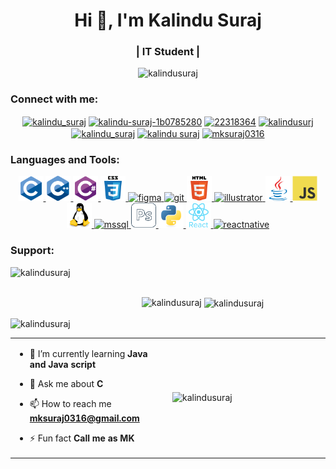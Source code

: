 <h1 align="center">Hi 👋, I'm Kalindu Suraj</h1>
<h3 align="center">|  IT Student | </h3>

<p align="center"> <img src="https://komarev.com/ghpvc/?username=kalindusuraj&label=Profile%20views&color=0e75b6&style=flat" alt="kalindusuraj" /> </p>

<table align="center">
  <tr border = "none">
    <td width="50%" align="left">

  - 🌱 I’m currently learning **Java and Java script**
  
  - 💬 Ask me about **C**
  
  - 📫 How to reach me **mksuraj0316@gmail.com**
  
  - ⚡ Fun fact **Call me as MK**
    </td>
    <td width="50%" align="left">
    <img src="[https://komarev.com/ghpvc/?username=kalindusuraj&label=Profile%20views&color=0e75b6&style=flat](https://images.pexels.com/photos/3861951/pexels-photo-3861951.jpeg?auto=compress&cs=tinysrgb&w=600)" alt="kalindusuraj" />
    </td>
    


<h3 align="left">Connect with me:</h3>
<p align="center">
<a href="https://twitter.com/kalindu_suraj" target="blank"><img align="center" src="https://raw.githubusercontent.com/rahuldkjain/github-profile-readme-generator/master/src/images/icons/Social/twitter.svg" alt="kalindu_suraj" height="30" width="40" /></a>
<a href="https://linkedin.com/in/kalindu-suraj-1b0785280" target="blank"><img align="center" src="https://raw.githubusercontent.com/rahuldkjain/github-profile-readme-generator/master/src/images/icons/Social/linked-in-alt.svg" alt="kalindu-suraj-1b0785280" height="30" width="40" /></a>
<a href="https://stackoverflow.com/users/22318364" target="blank"><img align="center" src="https://raw.githubusercontent.com/rahuldkjain/github-profile-readme-generator/master/src/images/icons/Social/stack-overflow.svg" alt="22318364" height="30" width="40" /></a>
<a href="https://fb.com/kalindusurj" target="blank"><img align="center" src="https://raw.githubusercontent.com/rahuldkjain/github-profile-readme-generator/master/src/images/icons/Social/facebook.svg" alt="kalindusurj" height="30" width="40" /></a>
<a href="https://instagram.com/kalindu_suraj" target="blank"><img align="center" src="https://raw.githubusercontent.com/rahuldkjain/github-profile-readme-generator/master/src/images/icons/Social/instagram.svg" alt="kalindu_suraj" height="30" width="40" /></a>
<a href="https://www.youtube.com/c/kalindu suraj" target="blank"><img align="center" src="https://raw.githubusercontent.com/rahuldkjain/github-profile-readme-generator/master/src/images/icons/Social/youtube.svg" alt="kalindu suraj" height="30" width="40" /></a>
<a href="https://www.hackerrank.com/mksuraj0316" target="blank"><img align="center" src="https://raw.githubusercontent.com/rahuldkjain/github-profile-readme-generator/master/src/images/icons/Social/hackerrank.svg" alt="mksuraj0316" height="30" width="40" /></a>
</p>

<h3 align="left">Languages and Tools:</h3>
<p align="center"> <a href="https://www.cprogramming.com/" target="_blank" rel="noreferrer"> <img src="https://raw.githubusercontent.com/devicons/devicon/master/icons/c/c-original.svg" alt="c" width="40" height="40"/> </a> <a href="https://www.w3schools.com/cpp/" target="_blank" rel="noreferrer"> <img src="https://raw.githubusercontent.com/devicons/devicon/master/icons/cplusplus/cplusplus-original.svg" alt="cplusplus" width="40" height="40"/> </a> <a href="https://www.w3schools.com/cs/" target="_blank" rel="noreferrer"> <img src="https://raw.githubusercontent.com/devicons/devicon/master/icons/csharp/csharp-original.svg" alt="csharp" width="40" height="40"/> </a> <a href="https://www.w3schools.com/css/" target="_blank" rel="noreferrer"> <img src="https://raw.githubusercontent.com/devicons/devicon/master/icons/css3/css3-original-wordmark.svg" alt="css3" width="40" height="40"/> </a> <a href="https://www.figma.com/" target="_blank" rel="noreferrer"> <img src="https://www.vectorlogo.zone/logos/figma/figma-icon.svg" alt="figma" width="40" height="40"/> </a> <a href="https://git-scm.com/" target="_blank" rel="noreferrer"> <img src="https://www.vectorlogo.zone/logos/git-scm/git-scm-icon.svg" alt="git" width="40" height="40"/> </a> <a href="https://www.w3.org/html/" target="_blank" rel="noreferrer"> <img src="https://raw.githubusercontent.com/devicons/devicon/master/icons/html5/html5-original-wordmark.svg" alt="html5" width="40" height="40"/> </a> <a href="https://www.adobe.com/in/products/illustrator.html" target="_blank" rel="noreferrer"> <img src="https://www.vectorlogo.zone/logos/adobe_illustrator/adobe_illustrator-icon.svg" alt="illustrator" width="40" height="40"/> </a> <a href="https://www.java.com" target="_blank" rel="noreferrer"> <img src="https://raw.githubusercontent.com/devicons/devicon/master/icons/java/java-original.svg" alt="java" width="40" height="40"/> </a> <a href="https://developer.mozilla.org/en-US/docs/Web/JavaScript" target="_blank" rel="noreferrer"> <img src="https://raw.githubusercontent.com/devicons/devicon/master/icons/javascript/javascript-original.svg" alt="javascript" width="40" height="40"/> </a> <a href="https://www.linux.org/" target="_blank" rel="noreferrer"> <img src="https://raw.githubusercontent.com/devicons/devicon/master/icons/linux/linux-original.svg" alt="linux" width="40" height="40"/> </a> <a href="https://www.microsoft.com/en-us/sql-server" target="_blank" rel="noreferrer"> <img src="https://www.svgrepo.com/show/303229/microsoft-sql-server-logo.svg" alt="mssql" width="40" height="40"/> </a> <a href="https://www.photoshop.com/en" target="_blank" rel="noreferrer"> <img src="https://raw.githubusercontent.com/devicons/devicon/master/icons/photoshop/photoshop-line.svg" alt="photoshop" width="40" height="40"/> </a> <a href="https://www.python.org" target="_blank" rel="noreferrer"> <img src="https://raw.githubusercontent.com/devicons/devicon/master/icons/python/python-original.svg" alt="python" width="40" height="40"/> </a> <a href="https://reactjs.org/" target="_blank" rel="noreferrer"> <img src="https://raw.githubusercontent.com/devicons/devicon/master/icons/react/react-original-wordmark.svg" alt="react" width="40" height="40"/> </a> <a href="https://reactnative.dev/" target="_blank" rel="noreferrer"> <img src="https://reactnative.dev/img/header_logo.svg" alt="reactnative" width="40" height="40"/> </a> </p>

<h3 align="left">Support:</h3>
<p><a href="https://www.buymeacoffee.com/kalindusuraj"> <img align="left" src="https://cdn.buymeacoffee.com/buttons/v2/default-yellow.png" height="50" width="210" alt="kalindusuraj" /></a></p><br><br>

<p><img align="left" src="https://github-readme-stats.vercel.app/api/top-langs?username=kalindusuraj&show_icons=true&locale=en&layout=compact" alt="kalindusuraj" /></p>

<p>&nbsp;<img align="center" src="https://github-readme-stats.vercel.app/api?username=kalindusuraj&show_icons=true&locale=en" alt="kalindusuraj" /></p>

<p><img align="center" src="https://github-readme-streak-stats.herokuapp.com/?user=kalindusuraj&" alt="kalindusuraj" /></p>
